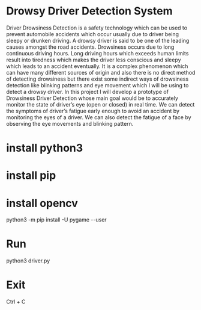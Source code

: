 # Drowsy Driver Detection System 
 
 Driver Drowsiness Detection is a safety technology which can be used to prevent automobile accidents which occur usually due to driver being sleepy or drunken driving. A drowsy driver is said to be one of the leading causes amongst the road accidents. Drowsiness occurs due to long continuous driving hours. Long driving hours which exceeds human limits result into tiredness which makes the driver less conscious and sleepy which leads to an accident eventually. It is a complex phenomenon which can have many different sources of origin and also there is no direct method of detecting drowsiness but there exist some indirect ways of drowsiness detection like blinking patterns and eye movement which I will be using to detect a drowsy driver. In this project I will develop a prototype of Drowsiness Driver Detection whose main goal would be to accurately monitor the state of driver’s eye (open or closed) in real time. We can detect the symptoms of driver’s fatigue early enough to avoid an accident by monitoring the eyes of a driver. We can also detect the fatigue of a face by observing the eye movements and blinking pattern.

# install python3

# install pip

# install opencv 
python3 -m pip install -U pygame --user


# Run
 python3 driver.py

# Exit
 Ctrl + C 